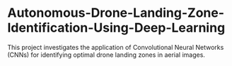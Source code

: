 # Autonomous-Drone-Landing-Zone-Identification-Using-Deep-Learning
This project investigates the application of Convolutional Neural Networks (CNNs) for identifying optimal drone landing zones in aerial images. 
